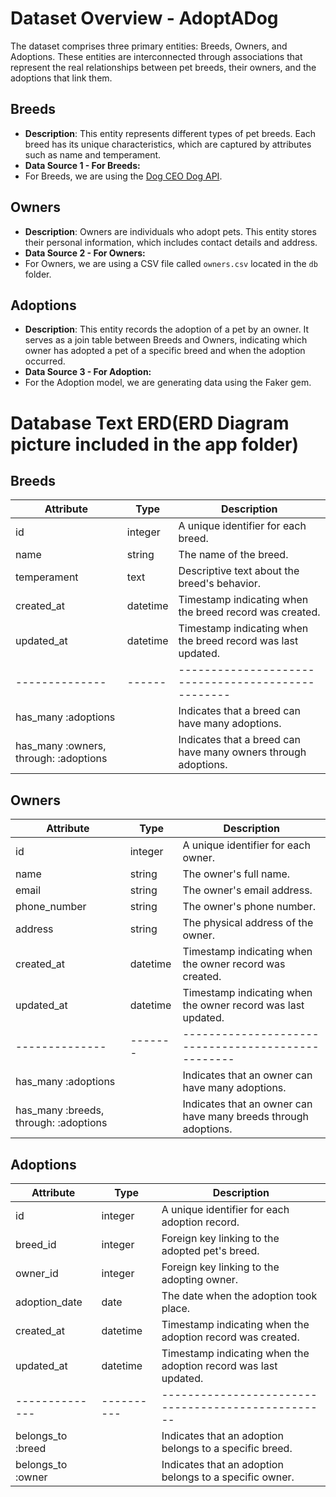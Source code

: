 # Dataset Overview - AdoptADog

The dataset comprises three primary entities: Breeds, Owners, and Adoptions. These entities are interconnected through associations that represent the real relationships between pet breeds, their owners, and the adoptions that link them.

## Breeds

- **Description**: This entity represents different types of pet breeds. Each breed has its unique characteristics, which are captured by attributes such as name and temperament.
- **Data Source 1 - For Breeds:**
- For Breeds, we are using the [Dog CEO Dog API](https://dog.ceo/dog-api/).

## Owners

- **Description**: Owners are individuals who adopt pets. This entity stores their personal information, which includes contact details and address.
- **Data Source 2 - For Owners:**
- For Owners, we are using a CSV file called `owners.csv` located in the `db` folder.

## Adoptions

- **Description**: This entity records the adoption of a pet by an owner. It serves as a join table between Breeds and Owners, indicating which owner has adopted a pet of a specific breed and when the adoption occurred.
- **Data Source 3 - For Adoption:**
- For the Adoption model, we are generating data using the Faker gem.

# Database Text ERD(ERD Diagram picture included in the app folder)

## Breeds

| Attribute                             | Type     | Description                                                    |
| ------------------------------------- | -------- | -------------------------------------------------------------- |
| id                                    | integer  | A unique identifier for each breed.                            |
| name                                  | string   | The name of the breed.                                         |
| temperament                           | text     | Descriptive text about the breed's behavior.                   |
| created_at                            | datetime | Timestamp indicating when the breed record was created.        |
| updated_at                            | datetime | Timestamp indicating when the breed record was last updated.   |
| --------------                        | ------   | --------------------------------------------------             |
| has_many :adoptions                   |          | Indicates that a breed can have many adoptions.                |
| has_many :owners, through: :adoptions |          | Indicates that a breed can have many owners through adoptions. |

## Owners

| Attribute                             | Type     | Description                                                     |
| ------------------------------------- | -------- | --------------------------------------------------------------- |
| id                                    | integer  | A unique identifier for each owner.                             |
| name                                  | string   | The owner's full name.                                          |
| email                                 | string   | The owner's email address.                                      |
| phone_number                          | string   | The owner's phone number.                                       |
| address                               | string   | The physical address of the owner.                              |
| created_at                            | datetime | Timestamp indicating when the owner record was created.         |
| updated_at                            | datetime | Timestamp indicating when the owner record was last updated.    |
| --------------                        | -------  | --------------------------------------------------              |
| has_many :adoptions                   |          | Indicates that an owner can have many adoptions.                |
| has_many :breeds, through: :adoptions |          | Indicates that an owner can have many breeds through adoptions. |

## Adoptions

| Attribute         | Type       | Description                                                     |
| ----------------- | ---------- | --------------------------------------------------------------- |
| id                | integer    | A unique identifier for each adoption record.                   |
| breed_id          | integer    | Foreign key linking to the adopted pet's breed.                 |
| owner_id          | integer    | Foreign key linking to the adopting owner.                      |
| adoption_date     | date       | The date when the adoption took place.                          |
| created_at        | datetime   | Timestamp indicating when the adoption record was created.      |
| updated_at        | datetime   | Timestamp indicating when the adoption record was last updated. |
| --------------    | ---------- | --------------------------------------------------              |
| belongs_to :breed |            | Indicates that an adoption belongs to a specific breed.         |
| belongs_to :owner |            | Indicates that an adoption belongs to a specific owner.         |
